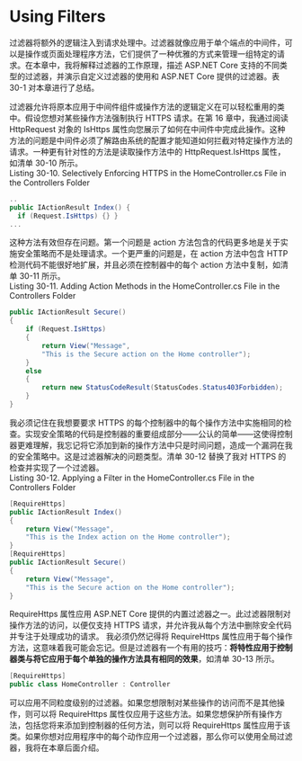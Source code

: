 # Using Filters

过滤器将额外的逻辑注入到请求处理中。过滤器就像应用于单个端点的中间件，可以是操作或页面处理程序方法，它们提供了一种优雅的方式来管理一组特定的请求。在本章中，我将解释过滤器的工作原理，描述 ASP.NET Core 支持的不同类型的过滤器，并演示自定义过滤器的使用和 ASP.NET Core 提供的过滤器。表 30-1 对本章进行了总结。

过滤器允许将原本应用于中间件组件或操作方法的逻辑定义在可以轻松重用的类中。假设您想对某些操作方法强制执行 HTTPS 请求。在第 16 章中，我通过阅读 HttpRequest 对象的 IsHttps 属性向您展示了如何在中间件中完成此操作。这种方法的问题是中间件必须了解路由系统的配置才能知道如何拦截对特定操作方法的请求。一种更有针对性的方法是读取操作方法中的 HttpRequest.IsHttps 属性，如清单 30-10 所示。  
Listing 30-10. Selectively Enforcing HTTPS in the HomeController.cs File in the Controllers Folder
```cs
..
public IActionResult Index() {
  if (Request.IsHttps) {} }
...
```
这种方法有效但存在问题。第一个问题是 action 方法包含的代码更多地是关于实施安全策略而不是处理请求。一个更严重的问题是，在 action 方法中包含 HTTP 检测代码不能很好地扩展，并且必须在控制器中的每个 action 方法中复制，如清单 30-11 所示。  
Listing 30-11. Adding Action Methods in the HomeController.cs File in the Controllers Folder
```cs
public IActionResult Secure()
{
    if (Request.IsHttps)
    {
        return View("Message",
        "This is the Secure action on the Home controller");
    }
    else
    {
        return new StatusCodeResult(StatusCodes.Status403Forbidden);
    }
}
```
我必须记住在我想要要求 HTTPS 的每个控制器中的每个操作方法中实施相同的检查。实现安全策略的代码是控制器的重要组成部分——公认的简单——这使得控制器更难理解，我忘记将它添加到新的操作方法中只是时间问题，造成一个漏洞在我的安全策略中。这是过滤器解决的问题类型。清单 30-12 替换了我对 HTTPS 的检查并实现了一个过滤器。  
Listing 30-12. Applying a Filter in the HomeController.cs File in the Controllers Folder
```cs
[RequireHttps]
public IActionResult Index()
{
    return View("Message",
    "This is the Index action on the Home controller");
}
[RequireHttps]
public IActionResult Secure()
{
    return View("Message",
    "This is the Secure action on the Home controller");
}
```
RequireHttps 属性应用 ASP.NET Core 提供的内置过滤器之一。此过滤器限制对操作方法的访问，以便仅支持 HTTPS 请求，并允许我从每个方法中删除安全代码并专注于处理成功的请求。
我必须仍然记得将 RequireHttps 属性应用于每个操作方法，这意味着我可能会忘记。但是过滤器有一个有用的技巧：**将特性应用于控制器类与将它应用于每个单独的操作方法具有相同的效果**，如清单 30-13 所示。
```cs
[RequireHttps]
public class HomeController : Controller
```
可以应用不同粒度级别的过滤器。如果您想限制对某些操作的访问而不是其他操作，则可以将 RequireHttps 属性仅应用于这些方法。如果您想保护所有操作方法，包括您将来添加到控制器的任何方法，则可以将 RequireHttps 属性应用于该类。如果你想对应用程序中的每个动作应用一个过滤器，那么你可以使用全局过滤器，我将在本章后面介绍。
